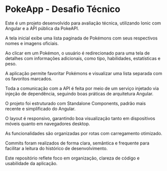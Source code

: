 # PokeApp - Desafio Técnico

Este é um projeto desenvolvido para avaliação técnica, utilizando Ionic com Angular e a API pública da PokeAPI.

A tela inicial exibe uma lista paginada de Pokémons com seus respectivos nomes e imagens oficiais.

Ao clicar em um Pokémon, o usuário é redirecionado para uma tela de detalhes com informações adicionais, como tipo, habilidades, estatísticas e peso.

A aplicação permite favoritar Pokémons e visualizar uma lista separada com os favoritos marcados.

Toda a comunicação com a API é feita por meio de um serviço injetado via injeção de dependência, seguindo boas práticas de arquitetura Angular.

O projeto foi estruturado com Standalone Components, padrão mais recente e simplificado do Angular.

O layout é responsivo, garantindo boa visualização tanto em dispositivos móveis quanto em navegadores desktop.

As funcionalidades são organizadas por rotas com carregamento otimizado.

Commits foram realizados de forma clara, semântica e frequente para facilitar a leitura do histórico de desenvolvimento.

Este repositório reflete foco em organização, clareza de código e usabilidade da aplicação.

